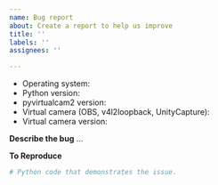 ```yaml
---
name: Bug report
about: Create a report to help us improve
title: ''
labels: ''
assignees: ''

---
```


<!-- 🔎 Search existing issues to avoid creating duplicates. -->

- Operating system:
- Python version:
- pyvirtualcam2 version:
- Virtual camera (OBS, v4l2loopback, UnityCapture): 
- Virtual camera version:

**Describe the bug**
...

**To Reproduce**
```py
# Python code that demonstrates the issue.
```
